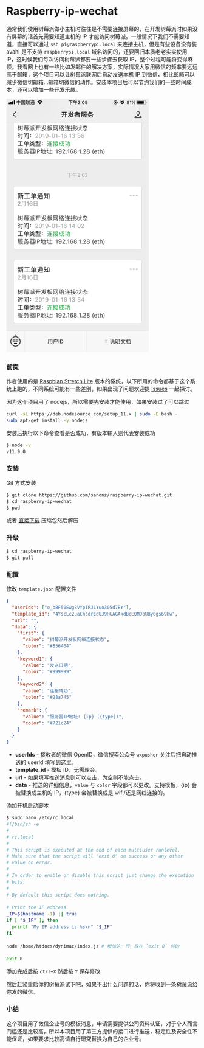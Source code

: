 # Raspberry-ip-wechat

通常我们使用树莓派做小主机时往往是不需要连接屏幕的，在开发树莓派时如果没有屏幕的话首先需要知道主机的 IP 才能访问树莓派。一般情况下我们不需要知道，直接可以通过 `ssh pi@raspberrypi.local` 来连接主机，但是有些设备没有装 avahi 是不支持 `raspberrypi.local` 域名访问的，还要回归本质老老实实使用 IP，这时候我们每次访问树莓派都要一些步骤去获取 IP，整个过程可能将变得麻烦。我看网上也有一些比如发邮件的解决方案，实际情况大家用微信的频率要远远高于邮箱，这个项目可以让树莓派联网后自动发送本机 IP 到微信，相比邮箱可以减少微信切邮箱...邮箱切微信的动作。安装本项目后可以节约我们的一些时间成本，还可以增加一些开发乐趣。

<img src="preview.png" alt="Preview" width="375" height="667" />


### 前提

作者使用的是 [Raspbian Stretch Lite](https://www.raspberrypi.org/downloads/raspbian/) 版本的系统，以下所用的命令都基于这个系统上跑的，不同系统可能有一些差别，如果出现了问题欢迎提 [Issues](https://github.com/sanonz/raspberry-ip-wechat/issues) 一起探讨。

因为这个项目用了 nodejs，所以需要先安装才能使用，如果安装过了可以跳过
```bash
curl -sL https://deb.nodesource.com/setup_11.x | sudo -E bash -
sudo apt-get install -y nodejs
```

安装后执行以下命令查看是否成功，有版本输入则代表安装成功
```bash
$ node -v
v11.9.0
```

### 安装

Git 方式安装

```bash
$ git clone https://github.com/sanonz/raspberry-ip-wechat.git
$ cd raspberry-ip-wechat
$ pwd
```

或者 [直接下载](https://github.com/sanonz/raspberry-ip-wechat/archive/master.zip) 压缩包然后解压


### 升级

``` bash
$ cd raspberry-ip-wechat
$ git pull
```

### 配置

修改 `template.json` 配置文件

```json
{
  "userIds": ["o_bBF50Ewg8VYpIRJLYuo305d7EY"],
  "template_id": "4YscLc2uaCnsdrEdUJ9HGAGAkdBcEQM9bUBy0gs69Hw",
  "url": "",
  "data": {
    "first": {
      "value": "树莓派开发板网络连接状态",
      "color": "#856404"
    },
    "keyword1": {
      "value": "发送日期",
      "color": "#999999"
    },
    "keyword2": {
      "value": "连接成功",
      "color": "#28a745"
    },
    "remark": {
      "value": "服务器IP地址: {ip} ({type})",
      "color": "#721c24"
    }
  }
}
```

- **userIds** - 接收者的微信 OpenID，微信搜索公众号 `wxpusher` 关注后把自动推送的 userId 填写到这里。
- **template_id** - 模板 ID，无需理会。
- **url** - 如果填写推送消息则可以点击，为空则不能点击。
- **data** - 推送的详细信息，`value` 与 `color` 字段都可以更改。支持模板，{ip} 会被替换成主机的 IP，{type} 会被替换成是 wifi/还是网线连接的。

添加开机启动脚本

```bash
$ sudo nano /etc/rc.local
#!/bin/sh -e
#
# rc.local
#
# This script is executed at the end of each multiuser runlevel.
# Make sure that the script will "exit 0" on success or any other
# value on error.
#
# In order to enable or disable this script just change the execution
# bits.
#
# By default this script does nothing.

# Print the IP address
_IP=$(hostname -I) || true
if [ "$_IP" ]; then
  printf "My IP address is %s\n" "$_IP"
fi

node /home/htdocs/dynimac/index.js # 增加这一行，放在 `exit 0` 前边

exit 0
```

添加完成后按 `ctrl+X` 然后按 `Y` 保存修改

然后赶紧重启你的树莓派试下吧，如果不出什么问题的话，你将收到一条树莓派给你发的微信。


### 小结

这个项目用了微信企业号的模板消息，申请需要提供公司资料认证，对于个人而言门槛还是比较高，所以本项目用了第三方提供的接口进行推送，稳定性及安全性不能保证，如果要求比较高请自行研究替换为自己的企业号。
